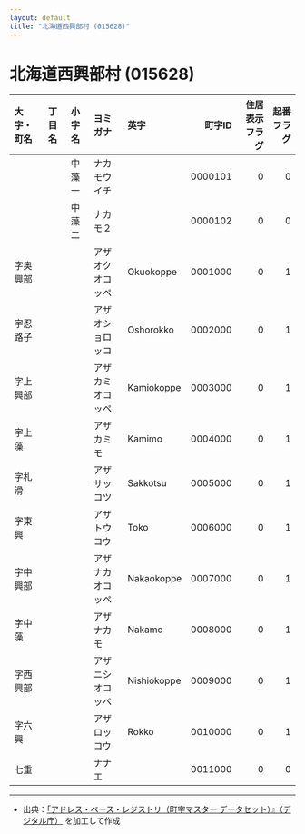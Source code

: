 ```yaml
---
layout: default
title: "北海道西興部村 (015628)"
---
```


# 北海道西興部村 (015628)

| 大字・町名 | 丁目名 | 小字名 | ヨミガナ | 英字 | 町字ID | 住居表示フラグ | 起番フラグ |
|:--------|:------|:------|:-----------------|:---------------------|--------:|----------:|--------:|
|  |  | 中藻一 | ナカモウイチ |  | 0000101 | 0 | 0 |
|  |  | 中藻二 | ナカモ２ |  | 0000102 | 0 | 0 |
| 字奥興部 |  |  | アザオクオコッペ | Okuokoppe | 0001000 | 0 | 1 |
| 字忍路子 |  |  | アザオショロッコ | Oshorokko | 0002000 | 0 | 1 |
| 字上興部 |  |  | アザカミオコッペ | Kamiokoppe | 0003000 | 0 | 1 |
| 字上藻 |  |  | アザカミモ | Kamimo | 0004000 | 0 | 1 |
| 字札滑 |  |  | アザサッコツ | Sakkotsu | 0005000 | 0 | 1 |
| 字東興 |  |  | アザトウコウ | Toko | 0006000 | 0 | 1 |
| 字中興部 |  |  | アザナカオコッペ | Nakaokoppe | 0007000 | 0 | 1 |
| 字中藻 |  |  | アザナカモ | Nakamo | 0008000 | 0 | 1 |
| 字西興部 |  |  | アザニシオコッペ | Nishiokoppe | 0009000 | 0 | 1 |
| 字六興 |  |  | アザロッコウ | Rokko | 0010000 | 0 | 1 |
| 七重 |  |  | ナナエ |  | 0011000 | 0 | 0 |

---

- 出典：[「アドレス・ベース・レジストリ（町字マスター データセット）』（デジタル庁）](https://www.digital.go.jp/policies/base_registry_address/) を加工して作成